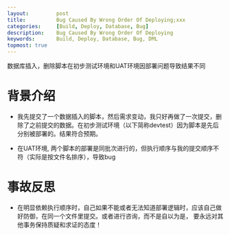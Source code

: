 ```yaml
---
layout:     	post
title:      	Bug Caused By Wrong Order Of Deploying;xxx 
categories: 	[Build, Deploy, Database, Bug]
description:   	Bug Caused By Wrong Order Of Deploying
keywords: 		Build, Deploy, Database, Bug, DML
topmost: true
---
```


数据库插入，删除脚本在初步测试环境和UAT环境因部署问题导致结果不同

# 背景介绍

- 我先提交了一个数据插入的脚本，然后需求变动，我只好再做了一次提交，删除了之前提交的数据。在初步测试环境（以下简称devtest）因为脚本是先后分别被部署的。结果符合预期。

- 在UAT环境, 两个脚本的部署是同批次进行的，但执行顺序与我的提交顺序不符（实际是按文件名排序），导致bug

# 事故反思

- 在明显依赖执行顺序时，自己如果不能或者无法知道部署逻辑时，应该自己做好防御，在同一个文件里提交。或者进行咨询，而不是自以为是， 要永远对其他事务保持质疑和求证的态度！